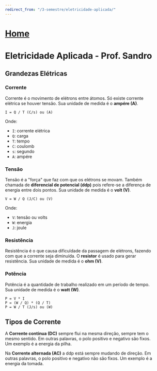 ```yaml
---
redirect_from: "/3-semestre/eletricidade-aplicada/"
---
```


# [Home](/engenharia-de-computacao/)

# Eletricidade Aplicada - Prof. Sandro

## Grandezas Elétricas

### Corrente

Corrente é o movimento de elétrons entre átomos. Só existe corrente elétrica se houver tensão.
Sua unidade de medida é o **ampére (A)**.

```
I = Q / T (C/s) ou (A)
```

Onde:
- `I`: corrente elétrica
- `Q`: carga
- `T`: tempo
- `C`: coulomb
- `s`: segundo
- `A`: ampére

### Tensão

Tensão é a "força" que faz com que os elétrons se movam.
Também chamada de **diferencial de potencial (ddp)** pois refere-se a diferença de energia entre dois pontos.
Sua unidade de medida é o **volt (V)**.

```
V = W / Q (J/C) ou (V)
```

Onde:
- `V`: tensão ou volts
- `W`: energia
- `J`: joule

### Resistência

Resistência é o que causa dificuldade da passagem de elétrons, fazendo com que a corrente seja diminuída. O **resistor** é usado para gerar resistência.
Sua unidade de medida é o **ohm (V)**.

### Potência

Potência é a quantidade de trabalho realizado em um período de tempo.
Sua unidade de medida é o **watt (W)**.

```
P = V * I
P = (W / Q) * (Q / T)
P = W / T (J/s) ou (W)
```

## Tipos de Corrente

A **Corrente contínua (DC)** sempre flui na mesma direção, sempre tem o mesmo sentido.
Em outras palavras, o polo positivo e negativo são fixos.
Um exemplo é a energia da pilha.

Na **Corrente alternada (AC)** a ddp está sempre mudando de direção.
Em outras palavras, o polo positivo e negativo não são fixos.
Um exemplo é a energia da tomada.
